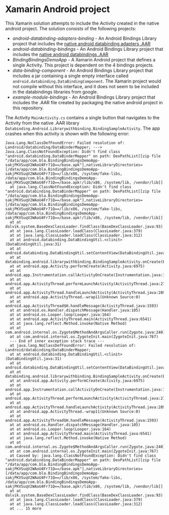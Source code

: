 # Xamarin Android project
This Xamarin solution attempts to include the Activity created in the native android project. The solution consists of the following projects:

* *android-databinding-adapters-binding* - An Android Bindings Library project that includes the [native android databinding adapters .AAR](https://github.com/sourcegraph/android-sdk-jars/tree/master/extras/android/m2repository/com/android/databinding/adapters/1.3.1)
* *android-databinding-bindings* - An Android Bindings Library project that includes the [native android databindings .AAR](https://github.com/sourcegraph/android-sdk-jars/tree/master/extras/android/m2repository/com/android/databinding/library/1.3.1)
* *BindingBindingsDemoApp* - A Xamarin Android project that defines a single Activity. This project is dependent on the 4 bindings projects.
* *data-binding-component* - An Android Bindings Library project that includes a jar containing a single empty interface called `android.databinding.DataBindingComponent`. The Xamarin project would not compile without this interface, and it does not seem to be included in the databindings libraries from google. 
* *example-module-bindings* - An Android Bindings Library project that includes the .AAR file created by packaging the native android project in this repository.

The Activity `MainActivity.cs` contains a single button that navigates to the Activity from the native .AAR library `Databinding.Android.Librarywithbinding.BindingSampleActivity`. The app crashes when this activity is shown with the following error:

```
Java.Lang.NoClassDefFoundError: Failed resolution of: Landroid/databinding/DataBinderMapper; ---> Java.Lang.ClassNotFoundException: Didn't find class "android.databinding.DataBinderMapper" on path: DexPathList[[zip file "/data/app/com.bla.BindingBindingsDemoApp-sakjPKVSuqV2WAoU4Fr71Q==/base.apk"],nativeLibraryDirectories=[/data/app/com.bla.BindingBindingsDemoApp-sakjPKVSuqV2WAoU4Fr71Q==/lib/x86, /system/fake-libs, /data/app/com.bla.BindingBindingsDemoApp-sakjPKVSuqV2WAoU4Fr71Q==/base.apk!/lib/x86, /system/lib, /vendor/lib]]
  at java.lang.ClassNotFoundException: Didn't find class "android.databinding.DataBinderMapper" on path: DexPathList[[zip file "/data/app/com.bla.BindingBindingsDemoApp-sakjPKVSuqV2WAoU4Fr71Q==/base.apk"],nativeLibraryDirectories=[/data/app/com.bla.BindingBindingsDemoApp-sakjPKVSuqV2WAoU4Fr71Q==/lib/x86, /system/fake-libs, /data/app/com.bla.BindingBindingsDemoApp-sakjPKVSuqV2WAoU4Fr71Q==/base.apk!/lib/x86, /system/lib, /vendor/lib]]
  at at dalvik.system.BaseDexClassLoader.findClass(BaseDexClassLoader.java:93)
  at at java.lang.ClassLoader.loadClass(ClassLoader.java:379)
  at at java.lang.ClassLoader.loadClass(ClassLoader.java:312)
  at at android.databinding.DataBindingUtil.<clinit>(DataBindingUtil.java:31)
  at at android.databinding.DataBindingUtil.setContentView(DataBindingUtil.java:261)
  at at databinding.android.librarywithbinding.BindingSampleActivity.onCreate(BindingSampleActivity.java:14)
  at at android.app.Activity.performCreate(Activity.java:6975)
  at at android.app.Instrumentation.callActivityOnCreate(Instrumentation.java:1213)
  at at android.app.ActivityThread.performLaunchActivity(ActivityThread.java:2770)
  at at android.app.ActivityThread.handleLaunchActivity(ActivityThread.java:2892)
  at at android.app.ActivityThread.-wrap11(Unknown Source:0)
  at at android.app.ActivityThread$H.handleMessage(ActivityThread.java:1593)
  at at android.os.Handler.dispatchMessage(Handler.java:105)
  at at android.os.Looper.loop(Looper.java:164)
  at at android.app.ActivityThread.main(ActivityThread.java:6541)
  at at java.lang.reflect.Method.invoke(Native Method)
  at at com.android.internal.os.Zygote$MethodAndArgsCaller.run(Zygote.java:240)
  at at com.android.internal.os.ZygoteInit.main(ZygoteInit.java:767)
  --- End of inner exception stack trace ---
  at java.lang.NoClassDefFoundError: Failed resolution of: Landroid/databinding/DataBinderMapper;
  at at android.databinding.DataBindingUtil.<clinit>(DataBindingUtil.java:31)
  at at android.databinding.DataBindingUtil.setContentView(DataBindingUtil.java:261)
  at at databinding.android.librarywithbinding.BindingSampleActivity.onCreate(BindingSampleActivity.java:14)
  at at android.app.Activity.performCreate(Activity.java:6975)
  at at android.app.Instrumentation.callActivityOnCreate(Instrumentation.java:1213)
  at at android.app.ActivityThread.performLaunchActivity(ActivityThread.java:2770)
  at at android.app.ActivityThread.handleLaunchActivity(ActivityThread.java:2892)
  at at android.app.ActivityThread.-wrap11(Unknown Source:0)
  at at android.app.ActivityThread$H.handleMessage(ActivityThread.java:1593)
  at at android.os.Handler.dispatchMessage(Handler.java:105)
  at at android.os.Looper.loop(Looper.java:164)
  at at android.app.ActivityThread.main(ActivityThread.java:6541)
  at at java.lang.reflect.Method.invoke(Native Method)
  at at com.android.internal.os.Zygote$MethodAndArgsCaller.run(Zygote.java:240)
  at at com.android.internal.os.ZygoteInit.main(ZygoteInit.java:767)
  at Caused by: java.lang.ClassNotFoundException: Didn't find class "android.databinding.DataBinderMapper" on path: DexPathList[[zip file "/data/app/com.bla.BindingBindingsDemoApp-sakjPKVSuqV2WAoU4Fr71Q==/base.apk"],nativeLibraryDirectories=[/data/app/com.bla.BindingBindingsDemoApp-sakjPKVSuqV2WAoU4Fr71Q==/lib/x86, /system/fake-libs, /data/app/com.bla.BindingBindingsDemoApp-sakjPKVSuqV2WAoU4Fr71Q==/base.apk!/lib/x86, /system/lib, /vendor/lib]]
  at at dalvik.system.BaseDexClassLoader.findClass(BaseDexClassLoader.java:93)
  at at java.lang.ClassLoader.loadClass(ClassLoader.java:379)
  at at java.lang.ClassLoader.loadClass(ClassLoader.java:312)
  at ... 15 more
```